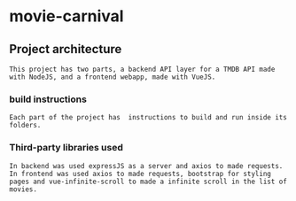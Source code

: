 # movie-carnival

## Project architecture
```
This project has two parts, a backend API layer for a TMDB API made with NodeJS, and a frontend webapp, made with VueJS. 
```

### build instructions
```
Each part of the project has  instructions to build and run inside its folders.
```

### Third-party libraries used
```
In backend was used expressJS as a server and axios to made requests.
In frontend was used axios to made requests, bootstrap for styling pages and vue-infinite-scroll to made a infinite scroll in the list of movies.
```
